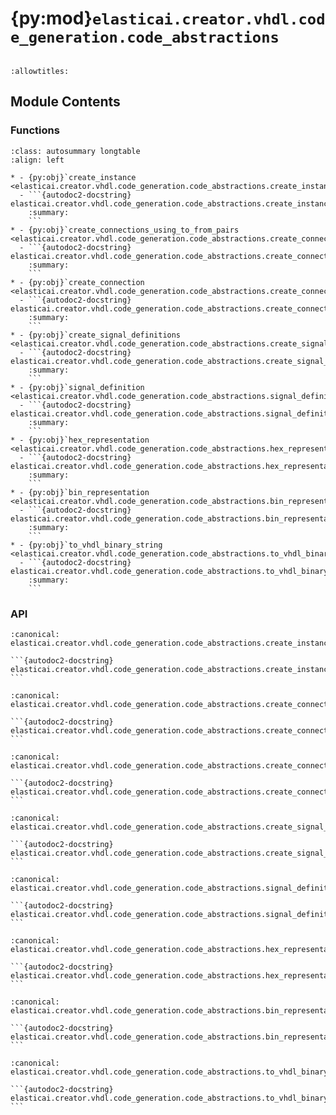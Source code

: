 # {py:mod}`elasticai.creator.vhdl.code_generation.code_abstractions`

```{py:module} elasticai.creator.vhdl.code_generation.code_abstractions
```

```{autodoc2-docstring} elasticai.creator.vhdl.code_generation.code_abstractions
:allowtitles:
```

## Module Contents

### Functions

````{list-table}
:class: autosummary longtable
:align: left

* - {py:obj}`create_instance <elasticai.creator.vhdl.code_generation.code_abstractions.create_instance>`
  - ```{autodoc2-docstring} elasticai.creator.vhdl.code_generation.code_abstractions.create_instance
    :summary:
    ```
* - {py:obj}`create_connections_using_to_from_pairs <elasticai.creator.vhdl.code_generation.code_abstractions.create_connections_using_to_from_pairs>`
  - ```{autodoc2-docstring} elasticai.creator.vhdl.code_generation.code_abstractions.create_connections_using_to_from_pairs
    :summary:
    ```
* - {py:obj}`create_connection <elasticai.creator.vhdl.code_generation.code_abstractions.create_connection>`
  - ```{autodoc2-docstring} elasticai.creator.vhdl.code_generation.code_abstractions.create_connection
    :summary:
    ```
* - {py:obj}`create_signal_definitions <elasticai.creator.vhdl.code_generation.code_abstractions.create_signal_definitions>`
  - ```{autodoc2-docstring} elasticai.creator.vhdl.code_generation.code_abstractions.create_signal_definitions
    :summary:
    ```
* - {py:obj}`signal_definition <elasticai.creator.vhdl.code_generation.code_abstractions.signal_definition>`
  - ```{autodoc2-docstring} elasticai.creator.vhdl.code_generation.code_abstractions.signal_definition
    :summary:
    ```
* - {py:obj}`hex_representation <elasticai.creator.vhdl.code_generation.code_abstractions.hex_representation>`
  - ```{autodoc2-docstring} elasticai.creator.vhdl.code_generation.code_abstractions.hex_representation
    :summary:
    ```
* - {py:obj}`bin_representation <elasticai.creator.vhdl.code_generation.code_abstractions.bin_representation>`
  - ```{autodoc2-docstring} elasticai.creator.vhdl.code_generation.code_abstractions.bin_representation
    :summary:
    ```
* - {py:obj}`to_vhdl_binary_string <elasticai.creator.vhdl.code_generation.code_abstractions.to_vhdl_binary_string>`
  - ```{autodoc2-docstring} elasticai.creator.vhdl.code_generation.code_abstractions.to_vhdl_binary_string
    :summary:
    ```
````

### API

````{py:function} create_instance(*, name: str, entity: str, signal_mapping: dict[str, str], library: str, architecture: str = 'rtl') -> list[str]
:canonical: elasticai.creator.vhdl.code_generation.code_abstractions.create_instance

```{autodoc2-docstring} elasticai.creator.vhdl.code_generation.code_abstractions.create_instance
```
````

````{py:function} create_connections_using_to_from_pairs(mapping: dict[str, str]) -> list[str]
:canonical: elasticai.creator.vhdl.code_generation.code_abstractions.create_connections_using_to_from_pairs

```{autodoc2-docstring} elasticai.creator.vhdl.code_generation.code_abstractions.create_connections_using_to_from_pairs
```
````

````{py:function} create_connection(sink, source) -> str
:canonical: elasticai.creator.vhdl.code_generation.code_abstractions.create_connection

```{autodoc2-docstring} elasticai.creator.vhdl.code_generation.code_abstractions.create_connection
```
````

````{py:function} create_signal_definitions(prefix: str, signals: collections.abc.Sequence[elasticai.creator.vhdl.design.signal.Signal])
:canonical: elasticai.creator.vhdl.code_generation.code_abstractions.create_signal_definitions

```{autodoc2-docstring} elasticai.creator.vhdl.code_generation.code_abstractions.create_signal_definitions
```
````

````{py:function} signal_definition(*, name: str, width: int)
:canonical: elasticai.creator.vhdl.code_generation.code_abstractions.signal_definition

```{autodoc2-docstring} elasticai.creator.vhdl.code_generation.code_abstractions.signal_definition
```
````

````{py:function} hex_representation(hex_value: str) -> str
:canonical: elasticai.creator.vhdl.code_generation.code_abstractions.hex_representation

```{autodoc2-docstring} elasticai.creator.vhdl.code_generation.code_abstractions.hex_representation
```
````

````{py:function} bin_representation(bin_value: str) -> str
:canonical: elasticai.creator.vhdl.code_generation.code_abstractions.bin_representation

```{autodoc2-docstring} elasticai.creator.vhdl.code_generation.code_abstractions.bin_representation
```
````

````{py:function} to_vhdl_binary_string(number: int, number_of_bits: int) -> str
:canonical: elasticai.creator.vhdl.code_generation.code_abstractions.to_vhdl_binary_string

```{autodoc2-docstring} elasticai.creator.vhdl.code_generation.code_abstractions.to_vhdl_binary_string
```
````
